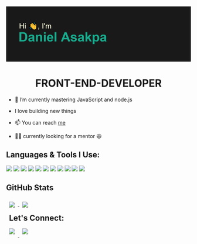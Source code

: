 ![Daniel Asakap](https://github.com/danielasakpa/danielasakpa/blob/main/header.png)

<!-- <h1 align="center">:man_technologist: HI, I'm DANIEL ASAKPA 👋</h1>
 -->
<h1 align="center">FRONT-END-DEVELOPER</h1>



- 📖 I’m currently mastering JavaScript and node.js

-  I love building new things

- 📫 You can reach <a href="mailto:danielasakpa@gmaile.com">me</a>

- :raising_hand_man: currently looking for a mentor :smiley:

<h2>Languages & Tools I Use:</h2>

<div float="left">
 <img src="https://img.shields.io/badge/HTML5-E34F26?style=for-the-badge&logo=html5&logoColor=white" width="100">
 <img src="https://img.shields.io/badge/CSS3-1572B6?style=for-the-badge&logo=css3&logoColor=white" width="100">
 <img src="https://img.shields.io/badge/JavaScript-323330?style=for-the-badge&logo=javascript&logoColor=F7DF1E" width="100" display="inline">
 <img src="https://img.shields.io/badge/Bootstrap-563D7C?style=for-the-badge&logo=bootstrap&logoColor=white" width="100" display="inline">
 <img src="https://img.shields.io/badge/Node.js-339933?style=for-the-badge&logo=nodedotjs&logoColor=white" width="100" display="inline">
 <img src="https://img.shields.io/badge/Express.js-404D59?style=for-the-badge" width="100" display="inline">
 <img src="https://img.shields.io/badge/MongoDB-4EA94B?style=for-the-badge&logo=mongodb&logoColor=white" width="100" display="inline">
 <img src="https://img.shields.io/badge/React-20232A?style=for-the-badge&logo=react&logoColor=61DAFB" width="100" display="inline">
 <img src="https://img.shields.io/badge/Redux-593D88?style=for-the-badge&logo=redux&logoColor=white" width="100" display="inline">
 <img src="https://img.shields.io/badge/Material--UI-0081CB?style=for-the-badge&logo=material-ui&logoColor=white" width="100" display="inline">
 <img src="https://img.shields.io/badge/GIT-E44C30?style=for-the-badge&logo=git&logoColor=white" width="100" >
</div>

<h2 >GitHub Stats</h2>

<div>
<a href="https://github.com/danielasakpa">
  <img align="center" style="margin:0.5rem" src="https://github-readme-stats.vercel.app/api?username=danielasakpa&theme=dark&show_icons=true" />
</a>

<a href="https://github.com/danielasakpa">
  <img align="center" style="margin:0.5rem" src="https://github-readme-stats.vercel.app/api/top-langs/?username=danielasakpa&hide=shell,Html&theme=dark&show_icons=truel" />
</a>
</div>


<h2 style="margin:0.5rem">Let's Connect:</h2>

<div>
<a href="https://twitter.com/oba_code">
  <img style="margin:0.5rem" src="https://img.shields.io/badge/Twitter-1DA1F2?style=for-the-badge&logo=twitter&logoColor=white" />
</a>
<a href="https://www.instagram.com/oba.code/?hl=en">
  <img style="margin:0.5rem" src="https://img.shields.io/badge/Instagram-E4405F?style=for-the-badge&logo=instagram&logoColor=white" />
</a>
</div>



